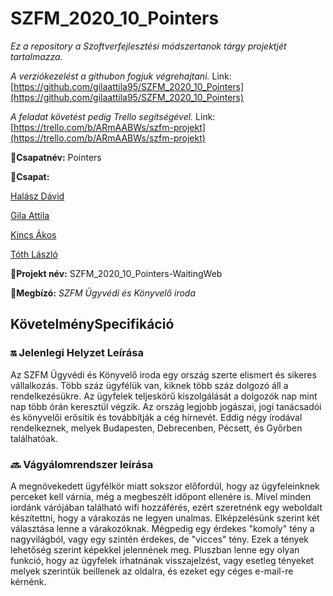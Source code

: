 # SZFM_2020_10_Pointers
*Ez a repository a Szoftverfejlesztési módszertanok tárgy projektjét tartalmazza.* 

*A verziókezelést a githubon fogjuk végrehajtani.* Link:[https://github.com/gilaattila95/SZFM_2020_10_Pointers](https://github.com/gilaattila95/SZFM_2020_10_Pointers)

*A feladat követést pedig Trello segítségével.* Link:[https://trello.com/b/ARmAABWs/szfm-projekt](https://trello.com/b/ARmAABWs/szfm-projekt)

**:name_badge:Csapatnév:** Pointers

**:handshake:Csapat:**

[Halász Dávid](https://github.com/davidhalasz)

[Gila Attila](https://github.com/gilaattila95)

[Kincs Ákos](https://github.com/kincsa)

[Tóth László](https://github.com/grestemayster)

**:file_folder:Projekt név:** SZFM_2020_10_Pointers-WaitingWeb

**:briefcase:Megbízó:** *SZFM Ügyvédi és Könyvelő iroda*

## KövetelménySpecifikáció

### :on: Jelenlegi Helyzet Leírása

Az SZFM Ügyvédi és Könyvelő iroda egy ország szerte elismert és sikeres vállalkozás. Több száz ügyfélük van, kiknek több száz dolgozó áll a rendelkezésükre.
Az ügyfelek teljeskörű kiszolgálását a dolgozók nap mint nap több órán keresztül végzik. Az ország legjobb jogászai, jogi tanácsadói és könyvelői erősítik és továbbítják a cég hírnevét.
Eddig négy írodával rendelkeznek, melyek Budapesten, Debrecenben, Pécsett, és Győrben találhatóak. 


### :soon: Vágyálomrendszer leírása

A megnövekedett ügyfélkör miatt sokszor előfordúl, hogy az ügyfeleinknek perceket kell várnia, még a megbeszélt időpont ellenére is. Mivel minden iordánk várójában található wifi hozzáférés, ezért szeretnénk egy weboldalt készítettni, hogy a várakozás ne legyen unalmas.
Elképzelésünk szerint két választása lenne a várakozóknak. Mégpedig egy érdekes "komoly" tény a nagyvilágból, vagy egy szintén érdekes, de "vicces" tény. Ezek a tények lehetőség szerint képekkel jelennének meg.
Pluszban lenne egy olyan funkció, hogy az ügyfelek írhatnának visszajelzést, vagy esetleg tényeket melyek szerintük beillenek az oldalra, és ezeket egy céges e-mail-re kérnénk.
